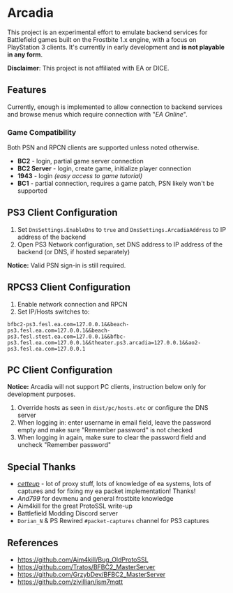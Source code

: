 # Arcadia

This project is an experimental effort to emulate backend services for Battlefield games built on the Frostbite 1.x engine, with a focus on PlayStation 3 clients. It's currently in early development and **is not playable in any form**.

**Disclaimer**: This project is not affiliated with EA or DICE.

## Features

Currently, enough is implemented to allow connection to backend services and browse menus which require connection with "*EA Online*".

### Game Compatibility

Both PSN and RPCN clients are supported unless noted otherwise.

* **BC2** - login, partial game server connection
* **BC2 Server** - login, create game, initialize player connection
* **1943** - login *(easy access to game tutorial)*
* **BC1** - partial connection, requires a game patch, PSN likely won't be supported

## PS3 Client Configuration

1. Set `DnsSettings.EnableDns` to `true` and `DnsSettings.ArcadiaAddress` to IP address of the backend
2. Open PS3 Network configuration, set DNS address to IP address of the backend (or DNS, if hosted separately)

**Notice:** Valid PSN sign-in is still required.

## RPCS3 Client Configuration

1. Enable network connection and RPCN
1. Set IP/Hosts switches to:

```
bfbc2-ps3.fesl.ea.com=127.0.0.1&&beach-ps3.fesl.ea.com=127.0.0.1&&beach-ps3.fesl.stest.ea.com=127.0.0.1&&bfbc-ps3.fesl.ea.com=127.0.0.1&&theater.ps3.arcadia=127.0.0.1&&ao2-ps3.fesl.ea.com=127.0.0.1
```

## PC Client Configuration

**Notice:** Arcadia will not support PC clients, instruction below only for development purposes.

1. Override hosts as seen in `dist/pc/hosts.etc` or configure the DNS server
2. When logging in: enter username in email field, leave the password empty and make sure "Remember password" is not checked
3. When logging in again, make sure to clear the password field and uncheck "Remember password"

## Special Thanks

* *[cetteup](https://github.com/cetteup)* - lot of proxy stuff, lots of knowledge of ea systems, lots of captures and for fixing my ea packet implementation! Thanks! 
* *And799* for devmenu and general frostbite knowledge
* Aim4kill for the great ProtoSSL write-up
* Battlefield Modding Discord server
* `Dorian_N` & PS Rewired `#packet-captures` channel for PS3 captures

## References

* https://github.com/Aim4kill/Bug_OldProtoSSL
* https://github.com/Tratos/BFBC2_MasterServer
* https://github.com/GrzybDev/BFBC2_MasterServer
* https://github.com/zivillian/ism7mqtt
